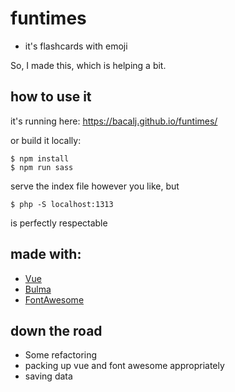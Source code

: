 # funtimes

- it's flashcards with emoji

So, I made this, which is helping a bit.

## how to use it
it's running here: https://bacalj.github.io/funtimes/

or build it locally:
```
$ npm install
$ npm run sass
```
serve the index file however you like, but 
```
$ php -S localhost:1313
```
is perfectly respectable

## made with: 
- [Vue](https://vuejs.org/)
- [Bulma](https://bulma.io/)
- [FontAwesome](http://fontawesome.io/)

## down the road
- Some refactoring 
- packing up vue and font awesome appropriately
- saving data